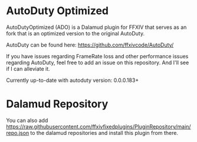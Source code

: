 # AutoDuty Optimized

AutoDutyOptimized (ADO) is a Dalamud plugin for FFXIV that serves as an fork that is an optimized version to the original AutoDuty.

AutoDuty can be found here: https://github.com/ffxivcode/AutoDuty/

If you have issues regarding FrameRate loss and other performance issues regarding AutoDuty, feel free to add an issue on this repository. 
And I'll see if I can alleviate it.

Currently up-to-date with autoduty version: 0.0.0.183+

# Dalamud Repository

You can also add https://raw.githubusercontent.com/ffxivfixedplugins/PluginRepository/main/repo.json to the dalamud repositories and install this plugin from there.


